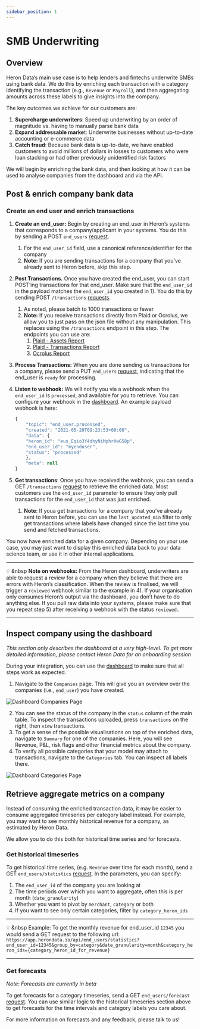 ```yaml
---
sidebar_position: 1
---
```

# SMB Underwriting

## Overview

Heron Data’s main use case is to help lenders and fintechs underwrite SMBs using bank data. We do this by enriching each transaction with a category identifying the transaction (e.g., `Revenue` or `Payroll`), and then aggregating amounts across these labels to give insights into the company.

The key outcomes we achieve for our customers are:

1. **Supercharge underwriters**: Speed up underwriting by an order of magnitude vs. having to manually parse bank data
2. **Expand addressable marke**t: Underwrite businesses without up-to-date accounting or e-commerce data
3. **Catch fraud**: Because bank data is up-to-date, we have enabled customers to avoid millions of dollars in losses to customers who were loan stacking or had other previously unidentified risk factors

We will begin by enriching the bank data, and then looking at how it can be used to analyse companies from the dashboard and via the API.

## Post & enrich company bank data

### Create an end user and enrich transactions

1. **Create an end_user:** Begin by creating an end_user in Heron’s systems that corresponds to a company/applicant in your systems. You do this by sending a POST `end_users` [request](https://docs.herondata.io/api#tag/EndUsers/paths/~1api~1end_users/post).
    1. For the `end_user_id` field, use a canonical reference/identifier for the company
    2. **Note:** If you are sending transactions for a company that you’ve already sent to Heron before, skip this step.
2. **Post Transactions.** Once you have created the end_user, you can start POST’ing transactions for that end_user. Make sure that the `end_user_id` in the payload matches the `end_user_id` you created in 1). You do this by sending POST `/transactions` [requests](https://docs.herondata.io/api#tag/Transactions/paths/~1api~1transactions/post).
    1. As noted, please batch to 1000 transactions or fewer
    2. **Note:** If you receive transactions directly from Plaid or Ocrolus, we allow you to just pass on the json file without any manipulation. This replaces using the `/transactions` endpoint in this step. The endpoints you can use are:
        1. [Plaid - Assets Report](https://docs.herondata.io/api#tag/EndUsers/paths/~1api~1end_users~1{end_user_id_or_heron_id}~1plaid~1assets/post) 
        2. [Plaid - Transactions Report](https://docs.herondata.io/api#tag/EndUsers/paths/~1api~1end_users~1{end_user_id_or_heron_id}~1plaid~1transactions/post)
        3. [Ocrolus Report](https://docs.herondata.io/api#tag/EndUsers/paths/~1api~1end_users~1{end_user_id_or_heron_id}~1ocrulus/post)
3. **Process Transactions:** When you are done sending us transactions for a company, please send a PUT `end_users` [request](https://docs.herondata.io/api#tag/EndUsers/paths/~1api~1end_users/put), indicating that the end_user is `ready` for processing. 
4. **Listen to webhook:** We will notify you via a webhook when the `end_user_id` is `processed`, and available for you to retrieve. You can configure your webhook in the [dashboard](https://dashboard.herondata.io/). An example payload webhook is here:
    
    ```jsx
    {
    	"topic": "end_user.processed",
    	"created": "2021-05-20T09:23:53+00:00",
    	"data": {
    	"heron_id": "eus_Eqio3Y4dhyNiMphrXwG58p",
    	"end_user_id": "myenduser",
    	"status": "processed"
    	},
    	"meta": null
    }
    ```
    
5. **Get transactions**: Once you have received the webhook, you can send a GET `/transactions` [request](https://docs.herondata.io/api#tag/Transactions/paths/~1api~1transactions/get) to retrieve the enriched data. Most customers use the `end_user_id` parameter to ensure they only pull transactions for the `end_user_id` that was just enriched.
    1. **Note**: If youa get transactions for a company that you’ve already sent to Heron before, you can use the `last_updated_min` filter to only get transactions where labels have changed since the last time you send and fetched transactions.

You now have enriched data for a given company. Depending on your use case, you may just want to display this enriched data back to your data science team, or use it in other internal applications.

---

💡 &nbsp **Note on webhooks:** From the Heron dashboard, underwriters are able to request a review for a company when they believe that there are errors with Heron’s classification. When the review is finalised, we will trigger a `reviewed` webhook similar to the example in 4). If your organisation only consumes Heron’s output via the dashboard, you don’t have to do anything else. If you pull raw data into your systems, please make sure that you repeat step 5) after receiving a webhook with the status `reviewed.`

---

## Inspect company using the dashboard

*This section only describes the dashboard at a very high-level. To get more detailed information, please contact Heron Data for an onboarding session*


During your integration, you can use the [dashboard](https://dashboard.herondata.io/) to make sure that all steps work as expected.

1. Navigate to the `Companies` page. This will give you an overview over the companies (i.e., `end_user`) you have created.

![Dashboard Companies Page](/img/dashboard_companies_page.png)

2. You can see the status of the company in the `status` column of the main table. To inspect the transactions uploaded, press `transactions` on the right, then `view` transactions.
3. To get a sense of the possible visualisations on top of the enriched data, navigate to `Summary` for one of the companies. Here, you will see Revenue, P&L, risk flags and other financial metrics about the company.
4. To verify all possible categories that your model may attach to transactions, navigate to the `Categories` tab. You can inspect all labels there.

![Dashboard Categories Page](/img/dashboard_categories_page.png)

## Retrieve aggregate metrics on a company

Instead of consuming the enriched transaction data, it may be easier to consume aggregated timeseries per category label instead. For example, you may want to see monthly historical revenue for a company, as estimated by Heron Data. 

We allow you to do this both for historical time series and for forecasts.

### Get historical timeseries

To get historical time series, (e.g. `Revenue` over time for each month), send a GET `end_users/statistics` [request](https://docs.herondata.io/api#tag/EndUsers/paths/~1api~1end_users~1statistics/get). In the parameters, you can specify:

1. The `end_user_id` of the company you are looking at
2. The time periods over which you want to aggregate, often this is per month (`date_granularity`)
3. Whether you want to pivot by `merchant`, `category` or both
4. If you want to see only certain categories, filter by `category_heron_ids`

---

:bulb: &nbsp Example: To get the monthly revenue for end_user_id `12345` you would send a GET request to the following url: 
`https://app.herondata.io/api/end_users/statistics?end_user_id=12345&group_by=category&date_granularity=month&category_heron_ids={category_heron_id_for_revenue}`

---

### Get forecasts

*Note: Forecasts are currently in beta*

To get forecasts for a category timeseries, send a GET `end_users/forecast` [request](https://docs.herondata.io/api#tag/EndUsers/paths/~1api~1end_users~1forecast/get). You can use similar logic to the historical timeseries section above to get forecasts for the time intervals and category labels you care about.

For more information on forecasts and any feedback, please talk to us!